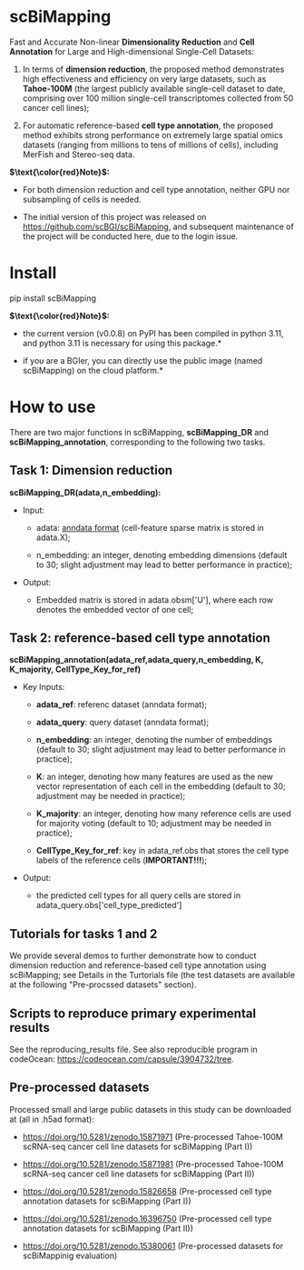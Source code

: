 # scBiMapping
Fast and Accurate Non-linear **Dimensionality Reduction** and **Cell Annotation** for Large and High-dimensional Single-Cell Datasets:

1. In terms of **dimension reduction**, the proposed method demonstrates high effectiveness and efficiency on very large datasets, such as **Tahoe-100M** (the largest publicly available single-cell dataset to date, comprising over 100 million single-cell transcriptomes collected from 50 cancer cell lines);

2. For automatic reference-based **cell type annotation**, the proposed method exhibits strong performance on extremely large spatial omics datasets (ranging from millions to tens of millions of cells), including MerFish and Stereo-seq data.

**$\text{\color{red}Note}$:**

* For both dimension reduction and cell type annotation, neither GPU nor subsampling of cells is needed.

* The initial version of this project was released on https://github.com/scBGI/scBiMapping, and subsequent maintenance of the project will be conducted here, due to the login issue.



# Install 
pip install scBiMapping

**$\text{\color{red}Note}$:**

* the current version (v0.0.8) on PyPI has been compiled in python 3.11, and python 3.11 is necessary for using this package.*

* if you are a BGIer, you can directly use the public image (named scBiMapping) on the cloud platform.*

# How to use 
There are two major functions in scBiMapping, **scBiMapping_DR** and **scBiMapping_annotation**, corresponding to the following two tasks.
 
## Task 1: Dimension reduction

**scBiMapping_DR(adata,n_embedding):**

* Input: 
  * adata: [anndata format](https://anndata.readthedocs.io/en/latest/tutorials/notebooks/getting-started.html) (cell-feature sparse matrix is stored in adata.X);   

  * n_embedding: an integer, denoting embedding dimensions (default to 30; slight adjustment may lead to better performance in practice);

* Output:
  * Embedded matrix is stored in adata.obsm['U'], where each row denotes the embedded vector of one cell;

## Task 2: reference-based cell type annotation
**scBiMapping_annotation(adata_ref,adata_query,n_embedding, K, K_majority, CellType_Key_for_ref)**  

* Key Inputs: 
  * **adata_ref**: referenc dataset (anndata format);

  * **adata_query**: query dataset (anndata format); 

  * **n_embedding**: an integer, denoting the number of embeddings (default to 30; slight adjustment may lead to better performance in practice);  

  * **K**: an integer, denoting how many features are used as the new vector representation of each cell in the embedding (default to 30; adjustment may be needed in practice); 

  * **K_majority**: an integer, denoting how many reference cells are used for majority voting (default to 10; adjustment may be needed in practice);
 
  * **CellType_Key_for_ref**: key in adata_ref.obs that stores the cell type labels of the reference cells (**IMPORTANT!!!**);
 
 * Output:
   * the predicted cell types for all query cells are stored in adata_query.obs['cell_type_predicted']

## Tutorials for tasks 1 and 2

We provide several demos to further demonstrate how to conduct dimension reduction and reference-based cell type annotation using scBiMapping; see Details in the Turtorials file (the test datasets are available at the following "Pre-procssed datasets" section).

## Scripts to reproduce primary experimental results

See the reproducing_results file. See also reproducible program in codeOcean: https://codeocean.com/capsule/3904732/tree.

## Pre-processed datasets
Processed small and large public datasets in this study can be downloaded at (all in .h5ad format):

* https://doi.org/10.5281/zenodo.15871971 (Pre-processed Tahoe-100M scRNA-seq cancer cell line datasets for scBiMapping (Part I))

* https://doi.org/10.5281/zenodo.15871981 (Pre-processed Tahoe-100M scRNA-seq cancer cell line datasets for scBiMapping (Part II))

* https://doi.org/10.5281/zenodo.15826658 (Pre-processed cell type annotation datasets for scBiMapping (Part I))
  
* https://doi.org/10.5281/zenodo.16396750 (Pre-processed cell type annotation datasets for scBiMapping (Part II))

* https://doi.org/10.5281/zenodo.15380061 (Pre-processed datasets for scBiMappinig evaluation)


